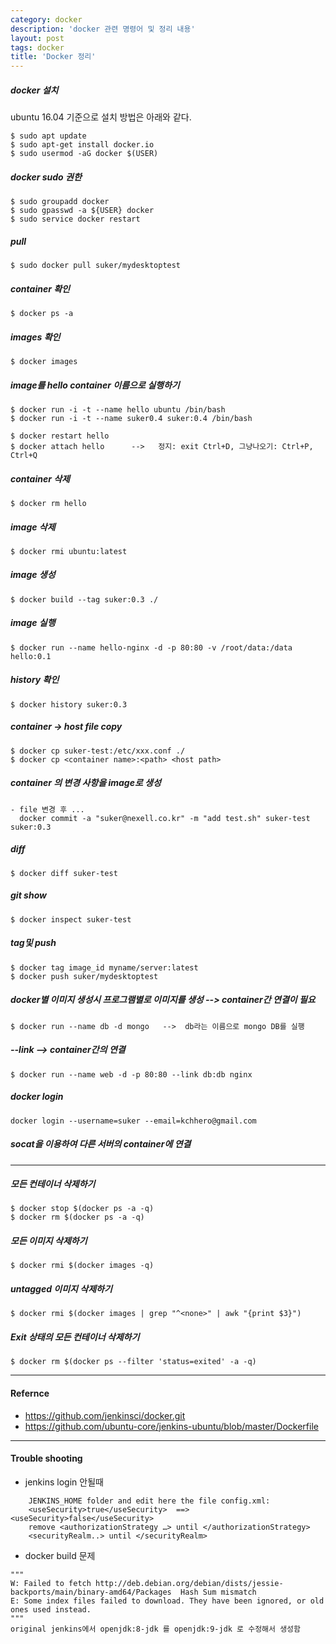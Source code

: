 ```yaml
---
category: docker
description: 'docker 관련 명령어 및 정리 내용'
layout: post
tags: docker
title: 'Docker 정리'
---
```

##### docker 설치
ubuntu 16.04 기준으로 설치 방법은 아래와 같다.
```
$ sudo apt update
$ sudo apt-get install docker.io
$ sudo usermod -aG docker $(USER)
```

##### docker sudo 권한
```
$ sudo groupadd docker
$ sudo gpasswd -a ${USER} docker
$ sudo service docker restart
```

##### pull
```
$ sudo docker pull suker/mydesktoptest
```

##### container 확인
```
$ docker ps -a
```

##### images 확인
```
$ docker images
```

##### image를 hello container 이름으로 실행하기
```
$ docker run -i -t --name hello ubuntu /bin/bash
$ docker run -i -t --name suker0.4 suker:0.4 /bin/bash

$ docker restart hello
$ docker attach hello      -->   정지: exit Ctrl+D, 그냥나오기: Ctrl+P, Ctrl+Q
```

##### container 삭제
```
$ docker rm hello
```

##### image 삭제
```
$ docker rmi ubuntu:latest
```

##### image 생성
```
$ docker build --tag suker:0.3 ./
```

##### image 실행
```
$ docker run --name hello-nginx -d -p 80:80 -v /root/data:/data hello:0.1
```

##### history 확인
```
$ docker history suker:0.3
```

##### container -> host   file copy
```
$ docker cp suker-test:/etc/xxx.conf ./
$ docker cp <container name>:<path> <host path>
```

##### container 의 변경 사항을 image로 생성
```
- file 변경 후 ...
  docker commit -a "suker@nexell.co.kr" -m "add test.sh" suker-test suker:0.3
```

##### diff
```
$ docker diff suker-test
```

##### git show
```
$ docker inspect suker-test
```

##### tag및 push
```
$ docker tag image_id myname/server:latest
$ docker push suker/mydesktoptest
```

##### docker별 이미지 생성시 프로그램별로 이미지를 생성 --> container간 연결이 필요
```
$ docker run --name db -d mongo   -->  db라는 이름으로 mongo DB를 실행
```

##### --link -->  container간의 연결
```
$ docker run --name web -d -p 80:80 --link db:db nginx
```

##### docker login
```
docker login --username=suker --email=kchhero@gmail.com
```

##### socat을 이용하여 다른 서버의 container에 연결

---

##### 모든 컨테이너 삭제하기
```
$ docker stop $(docker ps -a -q)
$ docker rm $(docker ps -a -q)
```

##### 모든 이미지 삭제하기
```
$ docker rmi $(docker images -q)
```

##### untagged 이미지 삭제하기
```
$ docker rmi $(docker images | grep "^<none>" | awk "{print $3}")
```

##### Exit 상태의 모든 컨테이너 삭제하기
```
$ docker rm $(docker ps --filter 'status=exited' -a -q)
```

---

#### Refernce
- https://github.com/jenkinsci/docker.git 
- https://github.com/ubuntu-core/jenkins-ubuntu/blob/master/Dockerfile

---

#### Trouble shooting

- jenkins login 안될때
```
	JENKINS_HOME folder and edit here the file config.xml:
	<useSecurity>true</useSecurity>  ==>  <useSecurity>false</useSecurity>
	remove <authorizationStrategy …> until </authorizationStrategy>
	<securityRealm..> until </securityRealm>
```

- docker build 문제
```
"""
W: Failed to fetch http://deb.debian.org/debian/dists/jessie-backports/main/binary-amd64/Packages  Hash Sum mismatch
E: Some index files failed to download. They have been ignored, or old ones used instead.
"""
original jenkins에서 openjdk:8-jdk 를 openjdk:9-jdk 로 수정해서 생성함
```

